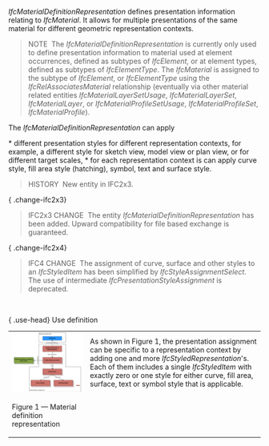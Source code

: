 _IfcMaterialDefinitionRepresentation_ defines presentation information relating to _IfcMaterial_. It allows for multiple presentations of the same material for different geometric representation contexts.

> NOTE&nbsp; The _IfcMaterialDefinitionRepresentation_ is currently only used to define presentation information to material used at element occurrences, defined as subtypes of _IfcElement_, or at element types, defined as subtypes of _IfcElementType_. The _IfcMaterial_ is assigned to the subtype of _IfcElement_, or _IfcElementType_ using the _IfcRelAssociatesMaterial_ relationship (eventually via other material related entities _IfcMaterialLayerSetUsage_, _IfcMaterialLayerSet_, _IfcMaterialLayer_, or _IfcMaterialProfileSetUsage_, _IfcMaterialProfileSet_, _IfcMaterialProfile_).

The _IfcMaterialDefinitionRepresentation_ can apply

\* different presentation styles for different representation contexts, for example, a different style for sketch view, model view or plan view, or for different target scales, 
\* for each representation context is can apply curve style, fill area style (hatching), symbol, text and surface style. 

> HISTORY&nbsp; New entity in IFC2x3.

{ .change-ifc2x3}
> IFC2x3 CHANGE&nbsp; The entity _IfcMaterialDefinitionRepresentation_ has been added. Upward compatibility for file based exchange is guaranteed.

{ .change-ifc2x4}
> IFC4 CHANGE&nbsp; The assignment of curve, surface and other styles to an _IfcStyledItem_ has been simplified by _IfcStyleAssignmentSelect_. The use of intermediate _IfcPresentationStyleAssignment_ is deprecated.

&nbsp;

{ .use-head}
Use definition

<table border="0" cellpadding="0" cellspacing="0" summary="use diagram">
      <tr>
        <td valign="top">
          <img src="../../../../../../figures/ifcmaterialdefinitionrepresentation_01.png" alt="use diagram" border="0">
        </td>
	<td>As shown in Figure 1, the presentation assignment can be
      specific to a representation context by adding one and more
      <em>IfcStyledRepresentation</em>'s. Each of them includes a
      single <em>IfcStyledItem</em> with exactly zero or one style
      for either curve, fill area, surface, text or symbol style
      that is applicable.</td>
      </tr>
      <tr>
        <td>
          <p class="figure">Figure 1 &mdash; Material definition representation</p>
        </td>
	<td>&nbsp;</td>
      </tr>
    </table>
